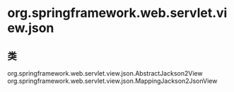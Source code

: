 # org.springframework.web.servlet.view.json

## 类

org.springframework.web.servlet.view.json.AbstractJackson2View
org.springframework.web.servlet.view.json.MappingJackson2JsonView




